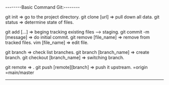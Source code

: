 --------Basic Command Git:--------

git init  => go to the project directory.
git clone [url]  => pull down all data.
git status  => determine state of files.

git add [...]  => beging tracking existing files --> staging.
git commit -m [message]  => do initial commit.
git remove [file_name]  => remove from tracked files.
vim [file_name]  => edit file.

git branch  => check list branches.
git branch [branch_name]  => create branch.
git checkout [branch_name]  => switching branch.

git remote => .
git push [remote][branch]  => push it upstream.
         =origin =main/master

----------------------------------
